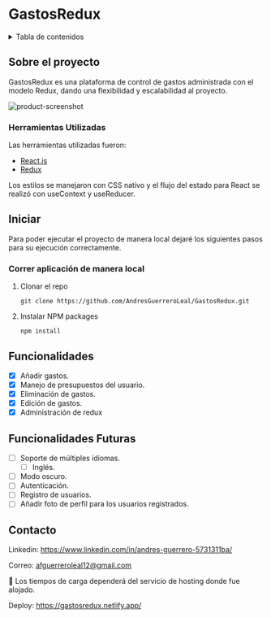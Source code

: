 # GastosRedux

<details>
  <summary>Tabla de contenidos</summary>
  <ol>
    <li>
      <a href="#sobre-el-proyecto">Sobre el proyecto</a>
      <ul>
        <li><a href="#herramientas-utilizadas">Herramientas Utilizadas</a></li>
      </ul>
    </li>
    <li>
      <a href="#iniciar">Iniciar</a>
      <ul>
        <li><a href="#correr-aplicación-de-manera-local">Correr aplicación de manera local </a></li>
      </ul>
    </li>
    <li><a href="#funcionalidades">Funcionalidades</a></li>
    <li><a href="#funcionalidades-futuras">Funcionalidades Futuras</a></li>
    <li><a href="#contacto">Contacto</a></li>
  </ol>
</details>


## Sobre el proyecto

GastosRedux es una plataforma de control de gastos administrada con el modelo Redux, dando una flexibilidad y escalabilidad al proyecto.

![product-screenshot](https://i.ibb.co/F7hWvGj/controlgastos.png)

### Herramientas Utilizadas

Las herramientas utilizadas fueron:

* [React.js](https://reactjs.org/)
* [Redux](https://es.redux.js.org/)

Los estilos se manejaron con CSS nativo y el flujo del estado para React se realizó con useContext y useReducer.

## Iniciar

Para poder ejecutar el proyecto de manera local dejaré los siguientes pasos para su ejecución correctamente.

### Correr aplicación de manera local 

1. Clonar el repo
   ```
   git clone https://github.com/AndresGuerreroLeal/GastosRedux.git
   ```
   
2. Instalar NPM packages
   ```
   npm install
   ```
   
## Funcionalidades

- [x] Añadir gastos.
- [x] Manejo de presupuestos del usuario.
- [x] Eliminación de gastos.  
- [x] Edición de gastos.
- [x] Administración de redux

## Funcionalidades Futuras

- [ ] Soporte de múltiples idiomas.
    - [ ] Inglés.
- [ ] Modo oscuro.
- [ ] Autenticación.
- [ ] Registro de usuarios.
- [ ] Añadir foto de perfil para los usuarios registrados.

## Contacto

Linkedin: https://www.linkedin.com/in/andres-guerrero-5731311ba/

Correo: afguerreroleal12@gmail.com

📌 Los tiempos de carga dependerá del servicio de hosting donde fue alojado. 

Deploy: https://gastosredux.netlify.app/
